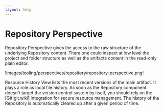 ```yaml
---
layout: help
---
```


Repository Perspective
===

Repository Perspective gives the access to the raw structure of the underlying Repository content.
There one could inspect at low level the project and folder structure as well as the artifacts content in the read-only plain editor.

!images/tooling/perspectives/repository/repository-perspective.png!

Resource History View lists the most recent versions of the main artifact. It plays a role as local file history. As soon as the Repository component doesn't target the version control system by itself, you should rely on the [Git|git.wiki] integration for secure resource management. The history of the Repository is automatically cleared up after a given period of time.

